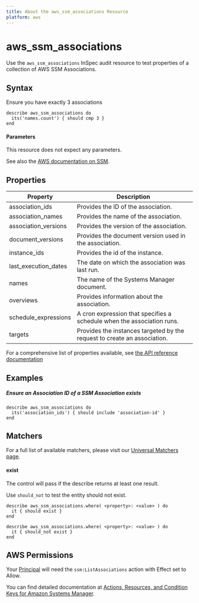 ```yaml
---
title: About the aws_ssm_associations Resource
platform: aws
---
```


# aws\_ssm\_associations

Use the `aws_ssm_associations` InSpec audit resource to test properties of a collection of AWS SSM Associations.

## Syntax

 Ensure you have exactly 3 associations

    describe aws_ssm_associations do
      its('names.count') { should cmp 3 }
    end
    
#### Parameters

This resource does not expect any parameters.

See also the [AWS documentation on SSM](https://docs.aws.amazon.com/systems-manager/?id=docs_gateway).

## Properties

|Property                     | Description|
| ---                         | --- |
|association\_ids             | Provides the ID of the association. |
|association\_names           | Provides the name of the association. |
|association\_versions        | Provides the version of the association. |
|document\_versions           | Provides the document version used in the association. |
|instance\_ids                | Provides the id of the instance. |
|last\_execution\_dates       | The date on which the association was last run. |
|names                        | The name of the Systems Manager document. |
|overviews                    | Provides information about the association. |
|schedule\_expressions        | A cron expression that specifies a schedule when the association runs. |
|targets                      | Provides the instances targeted by the request to create an association. |

For a comprehensive list of properties available, see [the API reference documentation](https://docs.aws.amazon.com/systems-manager/latest/APIReference/API_Association.html)

## Examples

##### Ensure an Association ID of a SSM Association exists
    describe aws_ssm_associations do
      its('association_ids') { should include 'association-id' }
    end

## Matchers

For a full list of available matchers, please visit our [Universal Matchers page](https://www.inspec.io/docs/reference/matchers/).

#### exist

The control will pass if the describe returns at least one result.

Use `should_not` to test the entity should not exist.

    describe aws_ssm_associations.where( <property>: <value> ) do
      it { should exist }
    end

    describe aws_ssm_associations.where( <property>: <value> ) do
      it { should_not exist }
    end

## AWS Permissions

Your [Principal](https://docs.aws.amazon.com/IAM/latest/UserGuide/intro-structure.html#intro-structure-principal) will need the `ssm:ListAssociations` action with Effect set to Allow.

You can find detailed documentation at [Actions, Resources, and Condition Keys for Amazon Systems Manager](https://docs.aws.amazon.com/IAM/latest/UserGuide/list_awssystemsmanager.html).